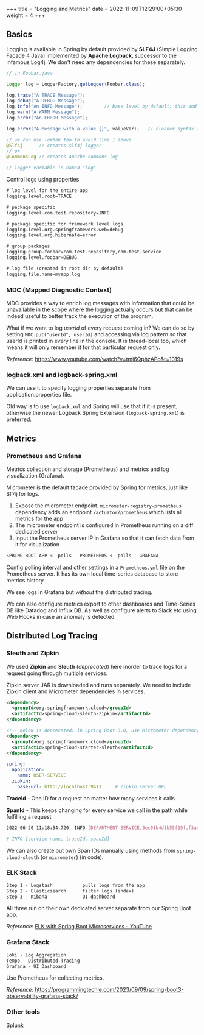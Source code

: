 +++
title = "Logging and Metrics"
date = 2022-11-09T12:29:00+05:30
weight = 4
+++

## Basics
Logging is available in Spring by default provided by **SLF4J** (Simple Logging Facade 4 Java) implemented by **Apache Logback**, successor to the infamous Log4j. We don't need any dependencies for these separately.

```java
// in Foobar.java

Logger log = LoggerFactory.getLogger(Foobar.class);

log.trace("A TRACE Message");
log.debug("A DEBUG Message");
log.info("An INFO Message");		// base level by default; this and all above this are shown
log.warn("A WARN Message");
log.error("An ERROR Message");

log.error("A Message with a value {}", valueVar);	// cleaner syntax with log

// we can use lombok too to avoid line 1 above
@Slf4j		// creates slf4j logger
// or
@CommonsLog	// creates Apache commons log

// logger variable is named "log"
```

Control logs using properties
```txt
# log level for the entire app
logging.level.root=TRACE

# package specific
logging.level.com.test.repository=INFO

# package specific for framework level logs
logging.level.org.springframework.web=debug
logging.level.org.hibernate=error

# group packages
logging.group.foobar=com.test.repository,com.test.service
logging.level.foobar=DEBUG

# log file (created in root dir by default)
logging.file.name=myapp.log
```

### MDC (Mapped Diagnostic Context)
MDC provides a way to enrich log messages with information that could be unavailable in the scope where the logging actually occurs but that can be indeed useful to better track the execution of the program.

What if we want to log _userId_ of every request coming in? We can do so by setting `MDC.put("userId", userId)` and accessing via log pattern so that userId is printed in every line in the console. It is thread-local too, which means it will only remember it for that particular request only.

_Reference_: https://www.youtube.com/watch?v=tmj6QphzAPo&t=1019s

### logback.xml and logback-spring.xml
We can use it to specify logging properties separate from application.properties file.

Old way is to use `logback.xml` and Spring will use that if it is present, otherwise the newer Logback Spring Extension (`logback-spring.xml`) is preferred.

## Metrics
### Prometheus and Grafana
Metrics collection and storage (Prometheus) and metrics and log visualization (Grafana).

Micrometer is the default facade provided by Spring for metrics, just like Slf4j for logs.

1. Expose the micrometer endpoint. `micrometer-registry-prometheus` dependency adds an endpoint `/actuator/prometheus` which lists all metrics for the app
2. The micrometer endpoint is configured in Prometheus running on a diff dedicated server
3. Input the Prometheus server IP in Grafana so that it can fetch data from it for visualization

```txt
SPRING BOOT APP <--polls-- PROMETHEUS <--polls-- GRAFANA
```

Config polling interval and other settings in a `Prometheus.yml` file on the Prometheus server. It has its own local time-series database to store metrics history.

We see logs in Grafana but _without_ the distributed tracing.

We can also configure metrics export to other dashboards and Time-Series DB like Datadog and Influx DB. As well as configure alerts to Slack etc using Web Hooks in case an anomaly is detected.

## Distributed Log Tracing
### Sleuth and Zipkin
We used **Zipkin** and **Sleuth** (_deprecated_) here inorder to trace logs for a request going through multiple services.

Zipkin server JAR is downloaded and runs separately. We need to include Zipkin client and Micrometer dependencies in services.
```xml
<dependency>
  <groupId>org.springframework.cloud</groupId>
  <artifactId>spring-cloud-sleuth-zipkin</artifactId>
</dependency>

<!-- below is deprecated; in Spring Boot 3.0, use Micrometer dependency -->
<dependency>
  <groupId>org.springframework.cloud</groupId>
  <artifactId>spring-cloud-starter-sleuth</artifactId>
</dependency>
```

```yaml
spring:
  application:
    name: USER-SERVICE
  zipkin:
    base-url: http://localhost:9411		# Zipkin server URL
```

**TraceId** - One ID for a request no matter how many services it calls

**SpanId** - This keeps changing for every service we call in the path while fulfilling a request

```sh
2022-06-20 11:18:54.720  INFO [DEPARTMENT-SERVICE,5ec01b4d1b55f35f,f3aeb60a7471c5af] 21340 --- [nio-9002-exec-1] o.a.c.c.C.[Tomcat].[localhost].[/]

# INFO [service-name, traceId, spanId]
```

We can also create out own Span IDs manually using methods from `spring-cloud-sleuth` (or `micrometer`) (in code).

### ELK Stack

```txt
Step 1 - Logstash 	    	pulls logs from the app
Step 2 - Elasticsearch  	filter logs (index)
Step 3 - Kibana         	UI dashboard
```

All three run on their own dedicated server separate from our Spring Boot app.

_Reference_: [ELK with Spring Boot Microservices - YouTube](https://youtu.be/QZbZDu1xAr8)

### Grafana Stack

```txt
Loki - Log Aggregation
Tempo - Distributed Tracing
Grafana - UI Dashboard
```

Use Prometheus for collecting metrics.

_Reference_: https://programmingtechie.com/2023/09/09/spring-boot3-observability-grafana-stack/

### Other tools
Splunk